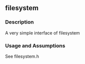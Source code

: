 ## filesystem

### Description

A very simple interface of filesystem

### Usage and Assumptions

See filesystem.h
